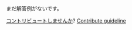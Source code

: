 
まだ解答例がないです。

[コントリビュートしませんか](https://github.com/BFEdev/BFE.dev-solutions/blob/main/problem/implement-your-own-object-create_ja.md)?  [Contribute guideline](https://github.com/BFEdev/BFE.dev-solutions#how-to-contribute)
